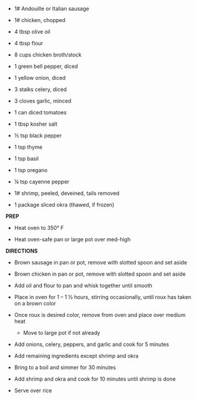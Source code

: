 -   1# Andouille or Italian sausage

-   1# chicken, chopped

-   4 tbsp olive oil

-   4 tbsp flour

-   8 cups chicken broth/stock

-   1 green bell pepper, diced

-   1 yellow onion, diced

-   3 stalks celery, diced

-   3 cloves garlic, minced

-   1 can diced tomatoes

-   1 tbsp kosher salt

-   ½ tsp black pepper

-   1 tsp thyme

-   1 tsp basil

-   1 tsp oregano

-   ¼ tsp cayenne pepper

-   1# shrimp, peeled, deveined, tails removed

-   1 package sliced okra (thawed, if frozen)

**PREP**

-   Heat oven to 350° F

-   Heat oven-safe pan or large pot over med-high

**DIRECTIONS**

-   Brown sausage in pan or pot, remove with slotted spoon and set aside

-   Brown chicken in pan or pot, remove with slotted spoon and set aside

-   Add oil and flour to pan and whisk together until smooth

-   Place in oven for 1 – 1 ½ hours, stirring occasionally, until roux
    has taken on a brown color

-   Once roux is desired color, remove from oven and place over medium
    heat

    -   Move to large pot if not already

-   Add onions, celery, peppers, and garlic and cook for 5 minutes

-   Add remaining ingredients except shrimp and okra

-   Bring to a boil and simmer for 30 minutes

-   Add shrimp and okra and cook for 10 minutes until shrimp is done

-   Serve over rice
